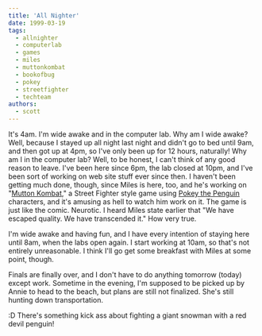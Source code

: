 ```yaml
---
title: 'All Nighter'
date: 1999-03-19
tags:
  - allnighter
  - computerlab
  - games
  - miles
  - muttonkombat
  - bookofbug
  - pokey
  - streetfighter
  - techteam
authors:
  - scott
---
```


It's 4am. I'm wide awake and in the computer lab. Why am I wide awake? Well, because I stayed up all night last night and didn't go to bed until 9am, and then got up at 4pm, so I've only been up for 12 hours, naturally! Why am I in the computer lab? Well, to be honest, I can't think of any good reason to leave. I've been here since 6pm, the lab closed at 10pm, and I've been sort of working on web site stuff ever since then. I haven't been getting much done, though, since Miles is here, too, and he's working on "[Mutton Kombat](http://spaceninja.local/downloads/mk/)," a Street Fighter style game using [Pokey the Penguin](http://yellow5.com/pokey/) characters, and it's amusing as hell to watch him work on it. The game is just like the comic. Neurotic. I heard Miles state earlier that "We have escaped quality. We have transcended it." How very true.

I'm wide awake and having fun, and I have every intention of staying here until 8am, when the labs open again. I start working at 10am, so that's not entirely unreasonable. I think I'll go get some breakfast with Miles at some point, though.

Finals are finally over, and I don't have to do anything tomorrow (today) except work. Sometime in the evening, I'm supposed to be picked up by Annie to head to the beach, but plans are still not finalized. She's still hunting down transportation.

:D There's something kick ass about fighting a giant snowman with a red devil penguin!
